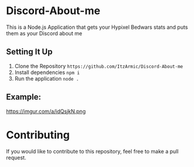 # Discord-About-me

This is a Node.js Application that gets your Hypixel Bedwars stats and puts them as your Discord about me

## Setting It Up
1. Clone the Repository `https://github.com/ItzArmic/Discord-About-me`
2. Install dependencies `npm i`
3. Run the application `node .`

## Example: 
https://imgur.com/a/idQsjkN.png

# Contributing
If you would like to contribute to this repository, feel free to make a pull request.

